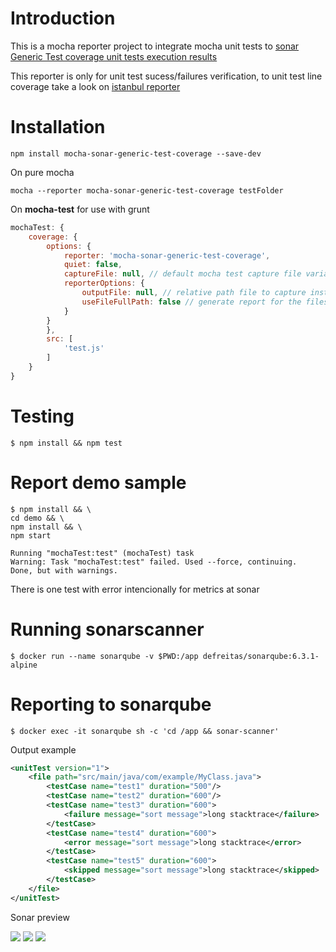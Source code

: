 # Introduction
This is a mocha reporter project to integrate mocha unit tests to [sonar Generic Test coverage unit tests execution results](http://docs.sonarqube.org/display/PLUG/Generic+Test+Coverage#GenericTestCoverage-UnitTestsExecutionResultsReportFormat)

This reporter is only for unit test sucess/failures verification, to unit test line coverage take a look on [istanbul reporter](https://www.npmjs.com/package/grunt-istanbul)

# Installation

	npm install mocha-sonar-generic-test-coverage --save-dev

On pure mocha 

	mocha --reporter mocha-sonar-generic-test-coverage testFolder

On **mocha-test** for use with grunt

```javascript
mochaTest: {
	coverage: {
		options: {
			reporter: 'mocha-sonar-generic-test-coverage',
			quiet: false,
			captureFile: null, // default mocha test capture file variable
			reporterOptions: {
				outputFile: null, // relative path file to capture instead append to captureFile (this file will not get prints at stdout) 
				useFileFullPath: false // generate report for the files using fullpath
			}
		}
		},
		src: [
			'test.js'
		]
	}
}
```

# Testing
	$ npm install && npm test

# Report demo sample

	$ npm install && \
	cd demo && \
	npm install && \
	npm start

	Running "mochaTest:test" (mochaTest) task
	Warning: Task "mochaTest:test" failed. Used --force, continuing.
	Done, but with warnings.

There is one test with error intencionally for metrics at sonar

# Running sonarscanner

	$ docker run --name sonarqube -v $PWD:/app defreitas/sonarqube:6.3.1-alpine

# Reporting to sonarqube

	$ docker exec -it sonarqube sh -c 'cd /app && sonar-scanner'

Output example 

```xml
<unitTest version="1">
	<file path="src/main/java/com/example/MyClass.java">
		<testCase name="test1" duration="500"/>
		<testCase name="test2" duration="600"/>
		<testCase name="test3" duration="600">
			<failure message="sort message">long stacktrace</failure>
		</testCase>
		<testCase name="test4" duration="600">
			<error message="sort message">long stacktrace</error>
		</testCase>
		<testCase name="test5" duration="600">
			<skipped message="sort message">long stacktrace</skipped>
		</testCase>
	</file>
</unitTest>
```

Sonar preview

![](http://i.imgur.com/mlxAPI1.jpg)
![](http://i.imgur.com/n9eCbt7.jpg)
![](http://i.imgur.com/Bfw0amn.jpg)
